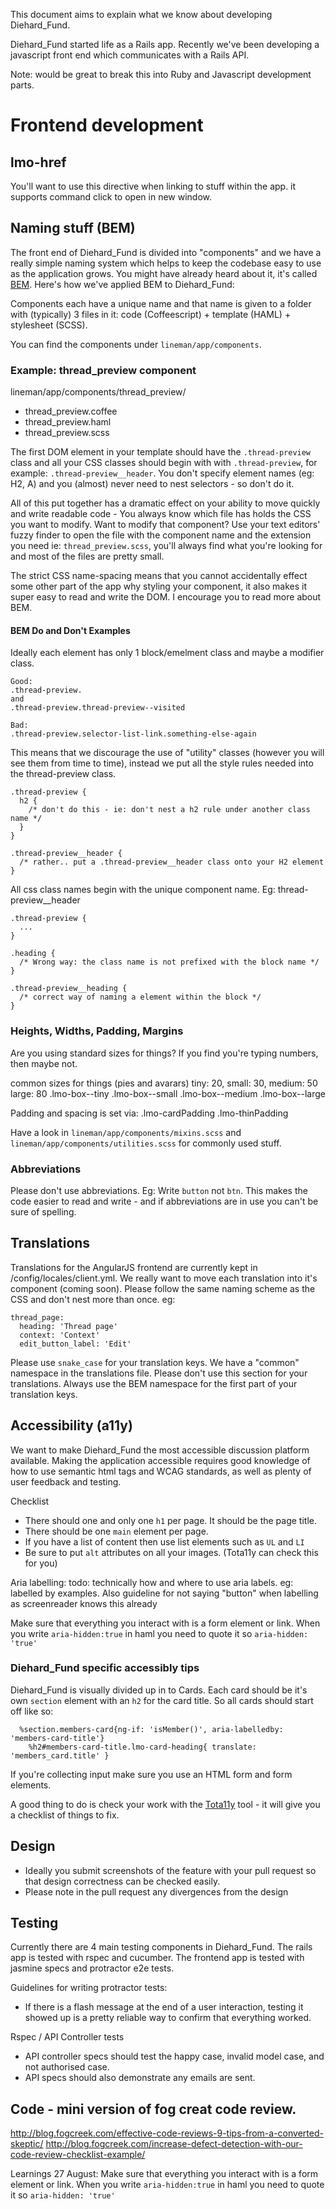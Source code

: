 This document aims to explain what we know about developing Diehard_Fund.

Diehard_Fund started life as a Rails app. Recently we've been developing a javascript front end which communicates with a Rails API.

Note: would be great to break this into Ruby and Javascript development parts.

# Frontend development

## lmo-href
You'll want to use this directive when linking to stuff within the app. it supports command click to open in new window.


## Naming stuff (BEM)

The front end of Diehard_Fund is divided into "components" and we have a really simple naming system which helps to keep the codebase easy to use as the application grows. You might have already heard about it, it's called [BEM][]. Here's how we've applied BEM to Diehard_Fund:

Components each have a unique name and that name is given to a folder with (typically) 3 files in it: code (Coffeescript) + template (HAML) + stylesheet (SCSS).

You can find the components under `lineman/app/components`.

[BEM]: https://stackoverflow.com/tags/bem/info

### Example: thread_preview component

lineman/app/components/thread_preview/
 - thread_preview.coffee
 - thread_preview.haml
 - thread_preview.scss

The first DOM element in your template should have the `.thread-preview` class and all your CSS classes should begin with with `.thread-preview`, for example: `.thread-preview__header`. You don't specify element names (eg: H2, A) and you (almost) never need to nest selectors - so don't do it.

All of this put together has a dramatic effect on your ability to move quickly and write readable code - You always know which file has holds the CSS you want to modify. Want to modify that component? Use your text editors' fuzzy finder to open the file with the component name and the extension you need ie: `thread_preview.scss`, you'll always find what you're looking for and most of the files are pretty small.

The strict CSS name-spacing means that you cannot accidentally effect some other part of the app why styling your component, it also makes it super easy to read and write the DOM. I encourage you to read more about BEM.

#### BEM Do and Don't Examples

Ideally each element has only 1 block/emelment class and maybe a modifier class.

```
Good:
.thread-preview.
and
.thread-preview.thread-preview--visited

Bad:
.thread-preview.selector-list-link.something-else-again
```

This means that we discourage the use of "utility" classes (however you will see them from time to time), instead we put all the style rules needed into the thread-preview class.

```
.thread-preview {
  h2 {
    /* don't do this - ie: don't nest a h2 rule under another class name */
  }
}

.thread-preview__header {
  /* rather.. put a .thread-preview__header class onto your H2 element
}
```

All css class names begin with the unique component name. Eg: thread-preview__header
```
.thread-preview {
  ...
}

.heading {
  /* Wrong way: the class name is not prefixed with the block name */
}

.thread-preview__heading {
  /* correct way of naming a element within the block */
}
```


### Heights, Widths, Padding, Margins

Are you using standard sizes for things? If you find you're typing numbers, then maybe not.

common sizes for things (pies and avarars) tiny: 20, small: 30, medium: 50 large: 80
.lmo-box--tiny
.lmo-box--small
.lmo-box--medium
.lmo-box--large

Padding and spacing is set via:
.lmo-cardPadding
.lmo-thinPadding

Have a look in `lineman/app/components/mixins.scss` and `lineman/app/components/utilities.scss` for commonly used stuff.

### Abbreviations
Please don't use abbreviations. Eg: Write `button` not `btn`. This makes the code easier to read and write - and if abbreviations are in use you can't be sure of spelling.

## Translations
Translations for the AngularJS frontend are currently kept in /config/locales/client.yml. We really want to move each translation into it's component (coming soon). Please follow the same naming scheme as the CSS and don't nest more than once. eg:

```
thread_page:
  heading: 'Thread page'
  context: 'Context'
  edit_button_label: 'Edit'
```

Please use `snake_case` for your translation keys. We have a "common" namespace in the translations file. Please don't use this section for your translations. Always use the BEM namespace for the first part of your translation keys.

## Accessibility (a11y)
We want to make Diehard_Fund the most accessible discussion platform available. Making the application accessible requires good knowledge of how to use semantic html tags and WCAG standards, as well as plenty of user feedback and testing.

Checklist
- There should one and only one `h1` per page. It should be the page title.
- There should be one `main` element per page.
- If you have a list of content then use list elements such as `UL` and `LI`
- Be sure to put `alt` attributes on all your images. (Tota11y can check this for you)

Aria labelling:
  todo: technically how and where to use aria labels. eg: labelled by examples. Also guideline for not saying "button" when labelling as screenreader knows this already

Make sure that everything you interact with is a form element or link.
When you write `aria-hidden:true` in haml you need to quote it so `aria-hidden: 'true'`

### Diehard_Fund specific accessibly tips

Diehard_Fund is visually divided up in to Cards. Each card should be it's own `section` element with an `h2` for the card title. So all cards should start off like so:

```
  %section.members-card{ng-if: 'isMember()', aria-labelledby: 'members-card-title'}
    %h2#members-card-title.lmo-card-heading{ translate: 'members_card.title' }

```

If you're collecting input make sure you use an HTML form and form elements.

A good thing to do is check your work with the [Tota11y](https://khan.github.io/tota11y/) tool - it will give you a checklist of things to fix.

## Design
- Ideally you submit screenshots of the feature with your pull request so that design correctness can be checked easily.
- Please note in the pull request any divergences from the design

## Testing

Currently there are 4 main testing components in Diehard_Fund. The rails app is tested with rspec and cucumber. The frontend app is tested with jasmine specs and protractor e2e tests.

Guidelines for writing protractor tests:

- If there is a flash message at the end of a user interaction, testing it showed up is a pretty reliable way to confirm that everything worked.


Rspec / API Controller tests

- API controller specs should test the happy case, invalid model case, and not authorised case.
- API specs should also demonstrate any emails are sent.

## Code - mini version of fog creat code review.
http://blog.fogcreek.com/effective-code-reviews-9-tips-from-a-converted-skeptic/
http://blog.fogcreek.com/increase-defect-detection-with-our-code-review-checklist-example/

Learnings 27 August:
Make sure that everything you interact with is a form element or link.
When you write `aria-hidden:true` in haml you need to quote it so `aria-hidden: 'true'`
